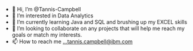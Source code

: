 - 👋 Hi, I’m @Tannis-Campbell
- 👀 I’m interested in Data Analytics 
- 🌱 I’m currently learning Java and SQL and brushing up my EXCEL skills
- 💞️ I’m looking to collaborate on any projects that will help me reach my goals or match my interests.
- 📫 How to reach me ...tannis.campbell@ibm.com

<!---
Tannis-Campbell/Tannis-Campbell is a ✨ special ✨ repository because its `README.md` (this file) appears on your GitHub profile.
You can click the Preview link to take a look at your changes.
--->
